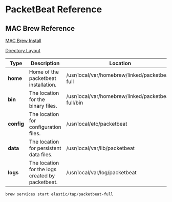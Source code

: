 # PacketBeat Reference  

## MAC Brew Reference  

[MAC Brew Install](https://www.elastic.co/guide/en/beats/packetbeat/current/packetbeat-installation.html)  

[Directory Layout](https://www.elastic.co/guide/en/beats/packetbeat/current/directory-layout.html)  

**Type** | **Description** | **Location**  
---      | ---             | ---  
**home** | Home of the packetbeat installation. |/usr/local/var/homebrew/linked/packetbeat-full
**bin** | The location for the binary files. | /usr/local/var/homebrew/linked/packetbeat-full/bin  
**config** | The location for configuration files. | /usr/local/etc/packetbeat  
**data** | The location for persistent data files. | /usr/local/var/lib/packetbeat  
**logs** | The location for the logs created by packetbeat. | /usr/local/var/log/packetbeat  

```zsh
brew services start elastic/tap/packetbeat-full  
```  

